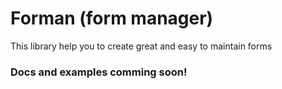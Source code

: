 # Forman (form manager)
This library help you to create great and easy to maintain forms

### Docs and examples comming soon!
